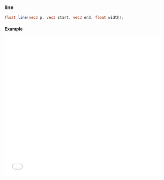 ### line

```glsl
float line(vec3 p, vec3 start, vec3 end, float width);
```

#### Example
<iframe width="100%" height="450px" src="/sculpture/-LM0vjFEwV1Ha18Hl9AP?example=true&embed=true" frameborder="0"></iframe>